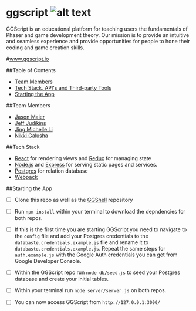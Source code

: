 # ggscript ![alt text](https://circleci.com/gh/ggscript/ggscript.svg?style=shield&circle-token=:circle-token)
GGScript is an educational platform for teaching users the fundamentals of Phaser and game development theory.  Our mission is to provide an intuitive and seamless experience and provide opportunities for people to hone their coding and game creation skills.

#www.ggscript.io

##Table of Contents
* [Team Members](#team-members)
* [Tech Stack, API's and Third-party Tools](#tech-stack)
* [Starting the App](#starting-the-app)

##Team Members
* [Jason Maier](https://github.com/jason-maier)
* [Jeff Judikins](https://github.com/fej-snikduj)
* [Jing Michelle Li](https://github.com/miteaisgreener)
* [Nikki Galusha](https://github.com/nikkigalusha)

##Tech Stack
* [React](https://facebook.github.io/react/) for rendering views and [Redux](https://github.com/reactjs/redux) for managing state
* [Node.js](https://nodejs.org/en/) and [Express](http://expressjs.com/) for serving static pages and services. 
* [Postgres](http://www.postgresql.org/) for relation database
* [Webpack](https://webpack.github.io/) 

##Starting the App
- [ ] Clone this repo as well as the [GGShell](https://github.com/ggscript/ggshell) repository

- [ ] Run `npm install` within your terminal to download the depndencies for both repos.

- [ ] If this is the first time you are starting GGScript you need to navigate to the `config` file and add your Postgres credentials to the `databaste.credentials.example.js` file and rename it to `databaste.credentials.example.js`.  Repeat the same steps for `auth.example.js` with the Google Auth credentials you can get from Google Developer Console.

- [ ] Within the GGScript repo run `node db/seed.js` to seed your Postgres database and create your initial tables.

- [ ] Within your terminal run `node server/server.js` on both repos.

- [ ] You can now access GGScript from `http://127.0.0.1:3000/`
